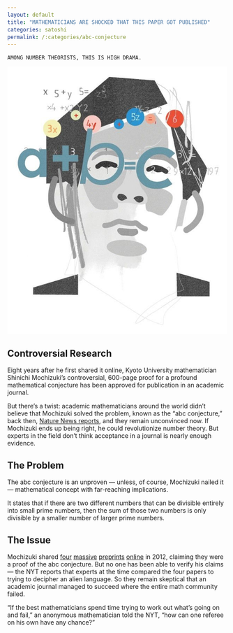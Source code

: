 ```yaml
---
layout: default
title: "MATHEMATICIANS ARE SHOCKED THAT THIS PAPER GOT PUBLISHED"
categories: satoshi
permalink: /:categories/abc-conjecture
---
```

    AMONG NUMBER THEORISTS, THIS IS HIGH DRAMA.

![Mochizuki](../assets/images/mochizuki.png)

## Controversial Research

Eight years after he first shared it online, Kyoto University mathematician Shinichi Mochizuki’s controversial, 600-page proof for a profound mathematical conjecture has been approved for publication in an academic journal.

But there’s a twist: academic mathematicians around the world didn’t believe that Mochizuki solved the problem, known as the “abc conjecture,” back then, [Nature News reports](https://www.nature.com/articles/d41586-020-00998-2), and they remain unconvinced now. If Mochizuki ends up being right, he could revolutionize number theory. But experts in the field don’t think acceptance in a journal is nearly enough evidence.

## The Problem

The abc conjecture is an unproven — unless, of course, Mochizuki nailed it — mathematical concept with far-reaching implications.

It states that if there are two different numbers that can be divisible entirely into small prime numbers, then the sum of those two numbers is only divisible by a smaller number of larger prime numbers.

## The Issue

Mochizuki shared [four](../assets/pdf/Inter-universal%20Teichmuller%20Theory%20IV.pdf) [massive](../assets/pdf/Inter-universal%20Teichmuller%20Theory%20I.pdf) [preprints](../assets/pdf/Inter-universal%20Teichmuller%20Theory%20II.pdf) [online](../assets/pdf/Inter-universal%20Teichmuller%20Theory%20III.pdf) in 2012, claiming they were a proof of the abc conjecture. But no one has been able to verify his claims — the NYT reports that experts at the time compared the four papers to trying to decipher an alien language. So they remain skeptical that an academic journal managed to succeed where the entire math community failed.

“If the best mathematicians spend time trying to work out what’s going on and fail,” an anonymous mathematician told the NYT, “how can one referee on his own have any chance?”
